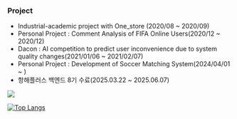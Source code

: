 
<!--
### Data analyst with convergence capabilities
- Data analyst who can leverage data from multiple disciplines
- Data analyst who can deliver results correctly
-->

### Project
- Industrial-academic project with One_store (2020/08 ~ 2020/09)
- Personal Project : Comment Analysis of FIFA Online Users(2020/12 ~ 2020/12)
- Dacon : AI competition to predict user inconvenience due to system quality changes(2021/01/06 ~ 2021/02/07)
- Personal Project : Development of Soccer Matching System(2024/04/01 ~ )
- 항해플러스 백엔드 8기 수료(2025.03.22 ~ 2025.06.07)
<a href="https://hhpluscertificateofcompletion.oopy.io/">
  <img src="https://static.spartacodingclub.kr/hanghae99/plus/completion/badge_purple.svg" />
</a>


[![Top Langs](https://github-readme-stats.vercel.app/api/top-langs/?username=gkrqls7633)](https://github.com/anuraghazra/github-readme-stats)


<!--
**gkrqls7633/gkrqls7633** is a ✨ _special_ ✨ repository because its `README.md` (this file) appears on your GitHub profile.

Here are some ideas to get you started:

- 🔭 I’m currently working on ...
- 🌱 I’m currently learning ...
- 👯 I’m looking to collaborate on ...
- 🤔 I’m looking for help with ...
- 💬 Ask me about ...
- 📫 How to reach me: ...
- 😄 Pronouns: ...
- ⚡ Fun fact: ...
-->
